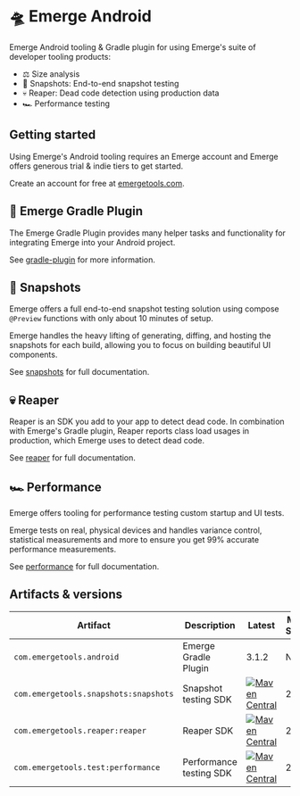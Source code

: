 # 🛸 Emerge Android

Emerge Android tooling & Gradle plugin for using Emerge's suite of developer tooling products:

- ⚖️ Size analysis
- 📸 Snapshots: End-to-end snapshot testing
- 💀 Reaper: Dead code detection using production data
- 🏎 Performance testing

## Getting started

Using Emerge's Android tooling requires an Emerge account and Emerge offers generous trial & indie tiers to get started.

Create an account for free at [emergetools.com](https://www.emergetools.com/).

## 🐘 Emerge Gradle Plugin

The Emerge Gradle Plugin provides many helper tasks and functionality for integrating Emerge into
your Android project.

See [gradle-plugin](./gradle-plugin/README.md) for more information.

## 📸 Snapshots

Emerge offers a full end-to-end snapshot testing solution using compose `@Preview` functions with only about 10 minutes of setup.

Emerge handles the heavy lifting of generating, diffing, and hosting the snapshots for each build,
allowing you to focus on building beautiful UI components.

See [snapshots](./snapshots/README.md) for full documentation.

## 💀 Reaper

Reaper is an SDK you add to your app to detect dead code. In combination with Emerge's Gradle
plugin, Reaper reports class load usages in production, which Emerge uses to detect dead code.

See [reaper](./reaper/README.md) for full documentation.

## 🏎 Performance

Emerge offers tooling for performance testing custom startup and UI tests.

Emerge tests on real, physical devices and handles variance control, statistical measurements and
more to ensure you get 99% accurate performance measurements.

See [performance](./performance/README.md) for full documentation.

## Artifacts & versions

| Artifact                                        | Description                                     | Latest                                                                                                                                                                                                             | Min SDK |
|-------------------------------------------------|-------------------------------------------------|--------------------------------------------------------------------------------------------------------------------------------------------------------------------------------------------------------------------|---------|
| `com.emergetools.android`                       | Emerge Gradle Plugin                            | 3.1.2                                                                                                                                                                                                              | N/A     |
| `com.emergetools.snapshots:snapshots`           | Snapshot testing SDK                            | [![Maven Central](https://maven-badges.herokuapp.com/maven-central/com.emergetools.snapshots/snapshots/badge.svg)](https://maven-badges.herokuapp.com/maven-central/com.emergetools.snapshots/snapshots)           | 23      |
| `com.emergetools.reaper:reaper`                 | Reaper SDK                                      | [![Maven Central](https://maven-badges.herokuapp.com/maven-central/com.emergetools.reaper/reaper/badge.svg)](https://maven-badges.herokuapp.com/maven-central/com.emergetools.reaper/reaper)                       | 26      |
| `com.emergetools.test:performance`              | Performance testing SDK                         | [![Maven Central](https://maven-badges.herokuapp.com/maven-central/com.emergetools.test/performance/badge.svg)](https://maven-badges.herokuapp.com/maven-central/com.emergetools.test/performance)                 | 23      |

